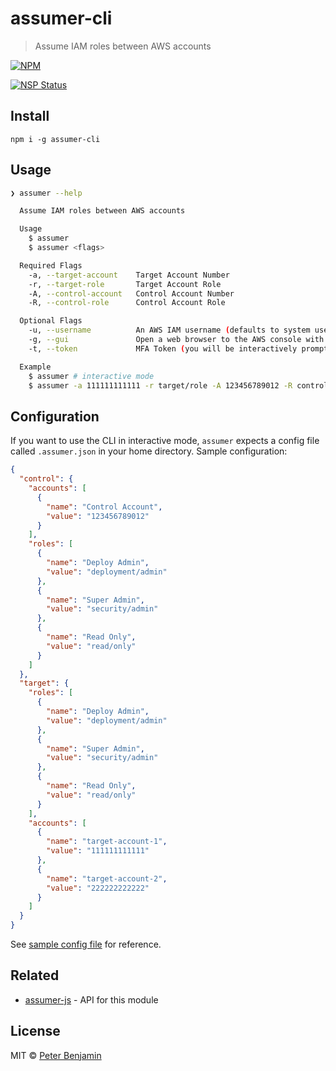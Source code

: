 # assumer-cli
> Assume IAM roles between AWS accounts

[![NPM](https://nodei.co/npm/assumer-cli.png?downloads=true)](https://nodei.co/npm/assumer-cli/)

[![NSP Status](https://nodesecurity.io/orgs/petermbenjamin/projects/380f367c-8901-4277-b402-55cdc0eff835/badge)](https://nodesecurity.io/orgs/petermbenjamin/projects/380f367c-8901-4277-b402-55cdc0eff835)


## Install

```
npm i -g assumer-cli
```

## Usage

```sh
❯ assumer --help

  Assume IAM roles between AWS accounts

  Usage
    $ assumer
    $ assumer <flags>

  Required Flags
    -a, --target-account    Target Account Number
    -r, --target-role       Target Account Role
    -A, --control-account   Control Account Number
    -R, --control-role      Control Account Role

  Optional Flags
    -u, --username          An AWS IAM username (defaults to system user name)
    -g, --gui               Open a web browser to the AWS console with these credentials
    -t, --token             MFA Token (you will be interactively prompted)

  Example
    $ assumer # interactive mode
    $ assumer -a 111111111111 -r target/role -A 123456789012 -R control/role
```

## Configuration

If you want to use the CLI in interactive mode, `assumer` expects a config file called `.assumer.json` in your home directory.
Sample configuration:
```json
{
  "control": {
    "accounts": [
      {
        "name": "Control Account",
        "value": "123456789012"
      }
    ],
    "roles": [
      {
        "name": "Deploy Admin",
        "value": "deployment/admin"
      },
      {
        "name": "Super Admin",
        "value": "security/admin"
      },
      {
        "name": "Read Only",
        "value": "read/only"
      }
    ]
  },
  "target": {
    "roles": [
      {
        "name": "Deploy Admin",
        "value": "deployment/admin"
      },
      {
        "name": "Super Admin",
        "value": "security/admin"
      },
      {
        "name": "Read Only",
        "value": "read/only"
      }
    ],
    "accounts": [
      {
        "name": "target-account-1",
        "value": "111111111111"
      },
      {
        "name": "target-account-2",
        "value": "222222222222"
      }
    ]
  }
}
```
See [sample config file](.assumer.sample.json) for reference.

## Related
- [assumer-js](https://github.com/devsecops/assumer-js) - API for this module

## License

MIT © [Peter Benjamin](https://pmbenjamin.github.io/)